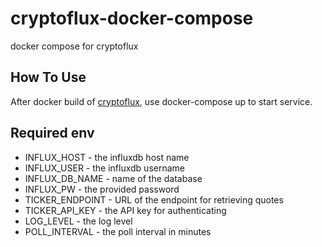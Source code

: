 # cryptoflux-docker-compose
docker compose for cryptoflux

## How To Use
After docker build of [cryptoflux](https://github.com/hill-daniel/cryptoflux), use docker-compose up to start service.

## Required env
* INFLUX_HOST - the influxdb host name
* INFLUX_USER - the influxdb username
* INFLUX_DB_NAME - name of the database
* INFLUX_PW - the provided password
* TICKER_ENDPOINT - URL of the endpoint for retrieving quotes
* TICKER_API_KEY - the API key for authenticating
* LOG_LEVEL - the log level
* POLL_INTERVAL - the poll interval in minutes

